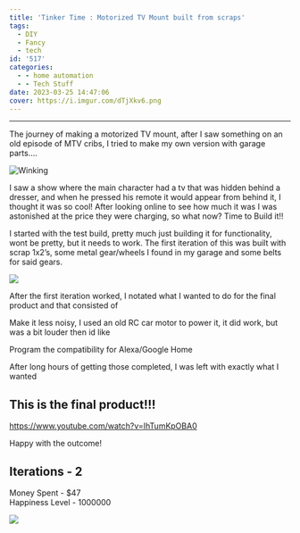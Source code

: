 ```yaml
---
title: 'Tinker Time : Motorized TV Mount built from scraps'
tags:
  - DIY
  - Fancy
  - tech
id: '517'
categories:
  - - home automation
  - - Tech Stuff
date: 2023-03-25 14:47:06
cover: https://i.imgur.com/dTjXkv6.png
---
```


* * *

The journey of making a motorized TV mount, after I saw something on an old episode of MTV cribs, I tried to make my own version with garage parts…. 

![Winking](http://127.0.0.1:49614/rw_common/plugins/blog/smiley_wink.png)

I saw a show where the main character had a tv that was hidden behind a dresser, and when he pressed his remote it would appear from behind it, I thought it was so cool! After looking online to see how much it was I was astonished at the price they were charging, so what now? Time to Build it!!

I started with the test build, pretty much just building it for functionality, wont be pretty, but it needs to work. The first iteration of this was built with scrap 1x2’s, some metal gear/wheels I found in my garage and some belts for said gears.

![](https://techdonecheap.files.wordpress.com/2023/04/cleanshot-2022-11-22-at-00.41.31.gif?w=418)

After the first iteration worked, I notated what I wanted to do for the final product and that consisted of

Make it less noisy, I used an old RC car motor to power it, it did work, but was a bit louder then id like

Program the compatibility for Alexa/Google Home

After long hours of getting those completed, I was left with exactly what I wanted

## This is the final product!!!

https://www.youtube.com/watch?v=IhTumKpOBA0

Happy with the outcome!

## Iterations - 2  
Money Spent - $47  
Happiness Level - 1000000

![](https://techdonecheap.files.wordpress.com/2023/04/techpredatormedbaner.png?w=723)